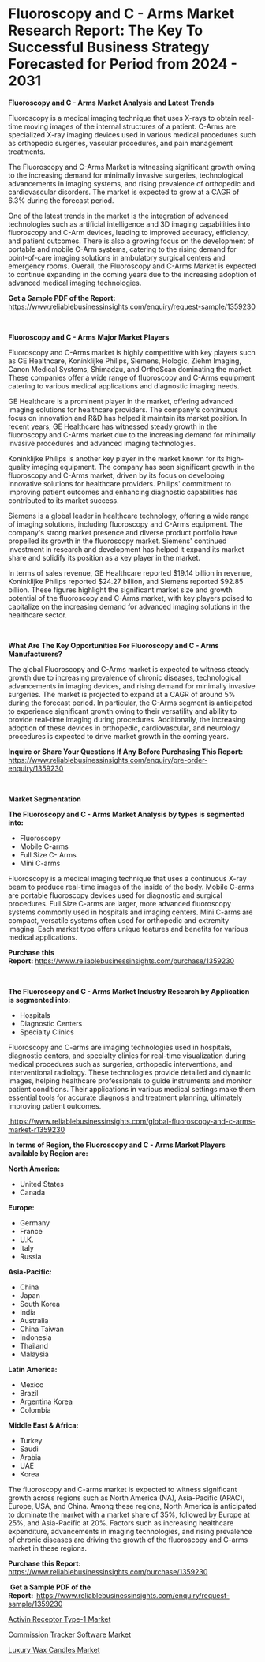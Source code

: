 <p><h1>Fluoroscopy and C - Arms Market Research Report: The Key To Successful Business Strategy Forecasted for Period from 2024 - 2031</h1></p><p><strong>Fluoroscopy and C - Arms Market Analysis and Latest Trends</strong></p>
<p><p>Fluoroscopy is a medical imaging technique that uses X-rays to obtain real-time moving images of the internal structures of a patient. C-Arms are specialized X-ray imaging devices used in various medical procedures such as orthopedic surgeries, vascular procedures, and pain management treatments.</p><p>The Fluoroscopy and C-Arms Market is witnessing significant growth owing to the increasing demand for minimally invasive surgeries, technological advancements in imaging systems, and rising prevalence of orthopedic and cardiovascular disorders. The market is expected to grow at a CAGR of 6.3% during the forecast period.</p><p>One of the latest trends in the market is the integration of advanced technologies such as artificial intelligence and 3D imaging capabilities into fluoroscopy and C-Arm devices, leading to improved accuracy, efficiency, and patient outcomes. There is also a growing focus on the development of portable and mobile C-Arm systems, catering to the rising demand for point-of-care imaging solutions in ambulatory surgical centers and emergency rooms. Overall, the Fluoroscopy and C-Arms Market is expected to continue expanding in the coming years due to the increasing adoption of advanced medical imaging technologies.</p></p>
<p><strong>Get a Sample PDF of the Report:&nbsp;</strong> <a href="https://www.reliablebusinessinsights.com/enquiry/request-sample/1359230">https://www.reliablebusinessinsights.com/enquiry/request-sample/1359230</a></p>
<p>&nbsp;</p>
<p><strong>Fluoroscopy and C - Arms Major Market Players</strong></p>
<p><p>Fluoroscopy and C-Arms market is highly competitive with key players such as GE Healthcare, Koninklijke Philips, Siemens, Hologic, Ziehm Imaging, Canon Medical Systems, Shimadzu, and OrthoScan dominating the market. These companies offer a wide range of fluoroscopy and C-Arms equipment catering to various medical applications and diagnostic imaging needs.</p><p>GE Healthcare is a prominent player in the market, offering advanced imaging solutions for healthcare providers. The company's continuous focus on innovation and R&D has helped it maintain its market position. In recent years, GE Healthcare has witnessed steady growth in the fluoroscopy and C-Arms market due to the increasing demand for minimally invasive procedures and advanced imaging technologies.</p><p>Koninklijke Philips is another key player in the market known for its high-quality imaging equipment. The company has seen significant growth in the fluoroscopy and C-Arms market, driven by its focus on developing innovative solutions for healthcare providers. Philips' commitment to improving patient outcomes and enhancing diagnostic capabilities has contributed to its market success.</p><p>Siemens is a global leader in healthcare technology, offering a wide range of imaging solutions, including fluoroscopy and C-Arms equipment. The company's strong market presence and diverse product portfolio have propelled its growth in the fluoroscopy market. Siemens' continued investment in research and development has helped it expand its market share and solidify its position as a key player in the market.</p><p>In terms of sales revenue, GE Healthcare reported $19.14 billion in revenue, Koninklijke Philips reported $24.27 billion, and Siemens reported $92.85 billion. These figures highlight the significant market size and growth potential of the fluoroscopy and C-Arms market, with key players poised to capitalize on the increasing demand for advanced imaging solutions in the healthcare sector.</p></p>
<p>&nbsp;</p>
<p><strong>What Are The Key Opportunities For Fluoroscopy and C - Arms Manufacturers?</strong></p>
<p><p>The global Fluoroscopy and C-Arms market is expected to witness steady growth due to increasing prevalence of chronic diseases, technological advancements in imaging devices, and rising demand for minimally invasive surgeries. The market is projected to expand at a CAGR of around 5% during the forecast period. In particular, the C-Arms segment is anticipated to experience significant growth owing to their versatility and ability to provide real-time imaging during procedures. Additionally, the increasing adoption of these devices in orthopedic, cardiovascular, and neurology procedures is expected to drive market growth in the coming years.</p></p>
<p><strong>Inquire or Share Your Questions If Any Before Purchasing This Report:</strong> <a href="https://www.reliablebusinessinsights.com/enquiry/pre-order-enquiry/1359230">https://www.reliablebusinessinsights.com/enquiry/pre-order-enquiry/1359230</a></p>
<p>&nbsp;</p>
<p><strong>Market Segmentation</strong></p>
<p><strong>The Fluoroscopy and C - Arms Market Analysis by types is segmented into:</strong></p>
<p><ul><li>Fluoroscopy</li><li>Mobile C-arms</li><li>Full Size C- Arms</li><li>Mini C-arms</li></ul></p>
<p><p>Fluoroscopy is a medical imaging technique that uses a continuous X-ray beam to produce real-time images of the inside of the body. Mobile C-arms are portable fluoroscopy devices used for diagnostic and surgical procedures. Full Size C-arms are larger, more advanced fluoroscopy systems commonly used in hospitals and imaging centers. Mini C-arms are compact, versatile systems often used for orthopedic and extremity imaging. Each market type offers unique features and benefits for various medical applications.</p></p>
<p><strong>Purchase this Report:&nbsp;</strong><a href="https://www.reliablebusinessinsights.com/purchase/1359230">https://www.reliablebusinessinsights.com/purchase/1359230</a></p>
<p>&nbsp;</p>
<p><strong>The Fluoroscopy and C - Arms Market Industry Research by Application is segmented into:</strong></p>
<p><ul><li>Hospitals</li><li>Diagnostic Centers</li><li>Specialty Clinics</li></ul></p>
<p><p>Fluoroscopy and C-arms are imaging technologies used in hospitals, diagnostic centers, and specialty clinics for real-time visualization during medical procedures such as surgeries, orthopedic interventions, and interventional radiology. These technologies provide detailed and dynamic images, helping healthcare professionals to guide instruments and monitor patient conditions. Their applications in various medical settings make them essential tools for accurate diagnosis and treatment planning, ultimately improving patient outcomes.</p></p>
<p><a href="https://www.reliablebusinessinsights.com/global-fluoroscopy-and-c-arms-market-r1359230">&nbsp;https://www.reliablebusinessinsights.com/global-fluoroscopy-and-c-arms-market-r1359230</a></p>
<p><strong>In terms of Region, the Fluoroscopy and C - Arms Market Players available by Region are:</strong></p>
<p>
    <p> <strong> North America: </strong>
        <ul>
            <li>United States</li>
            <li>Canada</li>
        </ul>
        </p> 
    <p> <strong> Europe: </strong>
        <ul>
            <li>Germany</li>
            <li>France</li>
            <li>U.K.</li>
            <li>Italy</li>
            <li>Russia</li>
        </ul>
        </p> 
    <p> <strong> Asia-Pacific: </strong>
        <ul>
            <li>China</li>
            <li>Japan</li>
            <li>South Korea</li>
            <li>India</li>
            <li>Australia</li>
            <li>China Taiwan</li>
            <li>Indonesia</li>
            <li>Thailand</li>
            <li>Malaysia</li>
        </ul>
        </p> 
    <p> <strong> Latin America: </strong>
        <ul>
            <li>Mexico</li>
            <li>Brazil</li>
            <li>Argentina Korea</li>
            <li>Colombia</li>
        </ul>
        </p> 
    <p> <strong> Middle East & Africa: </strong>
        <ul>
            <li>Turkey</li>
            <li>Saudi</li>
            <li>Arabia</li>
            <li>UAE</li>
            <li>Korea</li>
        </ul>
    </p>
    </p>
<p><p>The fluoroscopy and C-arms market is expected to witness significant growth across regions such as North America (NA), Asia-Pacific (APAC), Europe, USA, and China. Among these regions, North America is anticipated to dominate the market with a market share of 35%, followed by Europe at 25%, and Asia-Pacific at 20%. Factors such as increasing healthcare expenditure, advancements in imaging technologies, and rising prevalence of chronic diseases are driving the growth of the fluoroscopy and C-arms market in these regions.</p></p>
<p><strong>Purchase this Report: </strong><a href="https://www.reliablebusinessinsights.com/purchase/1359230">https://www.reliablebusinessinsights.com/purchase/1359230</a></p>
<p>&nbsp;<strong>Get a Sample PDF of the Report:&nbsp;&nbsp;</strong><a href="https://www.reliablebusinessinsights.com/enquiry/request-sample/1359230">https://www.reliablebusinessinsights.com/enquiry/request-sample/1359230</a></p>
<p><strong></strong></p>
<p><p><a href="https://medium.com/@jillianwyattgb94/navigating-the-global-activin-receptor-type-1-market-landscape-trends-forecasts-and-impact-70233a7fac4f">Activin Receptor Type-1 Market</a></p><p><a href="https://medium.com/@julia.vaughan5768/commission-tracker-software-market-growth-outlook-from-2024-to-2031-and-it-is-projecting-at-12-7-2612e0389e6a">Commission Tracker Software Market</a></p><p><a href="https://medium.com/@audieyost/global-luxury-wax-candles-market-by-product-type-by-application-by-region-and-companies-104100e074b2">Luxury Wax Candles Market</a></p></p>